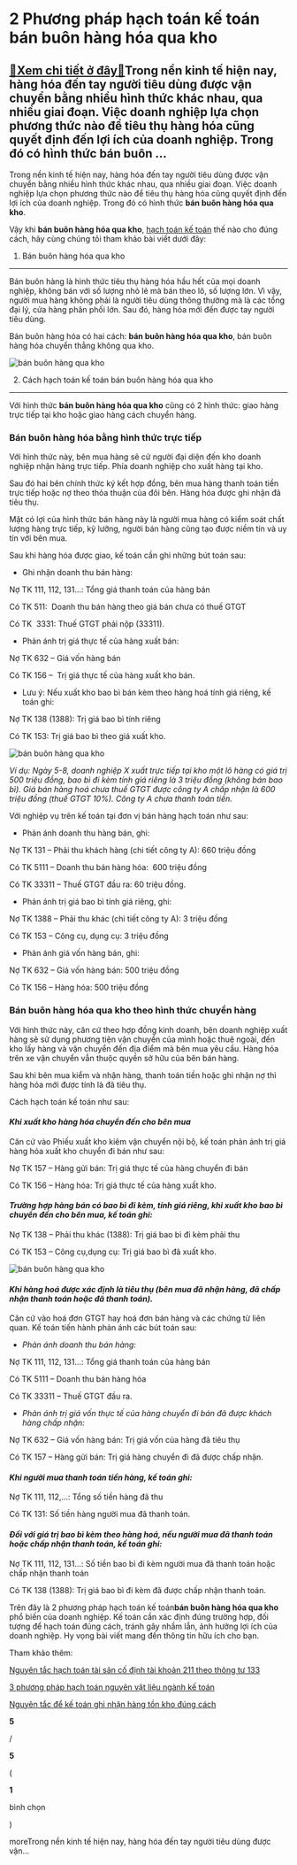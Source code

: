 2 Phương pháp hạch toán kế toán bán buôn hàng hóa qua kho
=========================================================

[:gift:Xem chi tiết ở đây:gift:](https://hddtvn.com/2-phuong-phap-hach-toan-ke-toan-ban-buon-hang-hoa-qua-kho/)Trong nền kinh tế hiện nay, hàng hóa đến tay người tiêu dùng được vận chuyển bằng nhiều hình thức khác nhau, qua nhiều giai đoạn. Việc doanh nghiệp lựa chọn phương thức nào để tiêu thụ hàng hóa cũng quyết định đến lợi ích của doanh nghiệp. Trong đó có hình thức bán buôn …
--------------------------------------------------------------------------------------------------------------------------------------------------------------------------------------------------------------------------------------------------------------------------------

Trong nền kinh tế hiện nay, hàng hóa đến tay người tiêu dùng được vận chuyển bằng nhiều hình thức khác nhau, qua nhiều giai đoạn. Việc doanh nghiệp lựa chọn phương thức nào để tiêu thụ hàng hóa cũng quyết định đến lợi ích của doanh nghiệp. Trong đó có hình thức **bán buôn hàng hóa qua kho**.  


Vậy khi **bán buôn hàng hóa qua kho**, [hạch toán kế toán](#) thế nào cho đúng cách, hãy cùng chúng tôi tham khảo bài viết dưới đây:


1. Bán buôn hàng hóa qua kho
----------------------------


Bán buôn hàng là hình thức tiêu thụ hàng hóa hầu hết của mọi doanh nghiệp, không bán với số lượng nhỏ lẻ mà bán theo lô, số lượng lớn. Vì vậy, người mua hàng không phải là người tiêu dùng thông thường mà là các tổng đại lý, cửa hàng phân phối lớn. Sau đó, hàng hóa mới đến được tay người tiêu dùng. 


Bán buôn hàng hóa có hai cách: **bán buôn hàng hóa qua kho**, bán buôn hàng hóa chuyển thẳng không qua kho.


![bán buôn hàng qua kho](https://hddtvn.com/wp-content/uploads/2021/01/07122018-ton-kho-la-gi-quan-tri-ton-kho-la-gi.jpg)


2. Cách hạch toán kế toán bán buôn hàng hóa qua kho
---------------------------------------------------


Với hình thức **bán buôn hàng hóa qua kho** cũng có 2 hình thức: giao hàng trực tiếp tại kho hoặc giao hàng cách chuyển hàng.


### **Bán buôn hàng hóa bằng hình thức trực tiếp**


Với hình thức này, bên mua hàng sẽ cử người đại diện đến kho doanh nghiệp nhận hàng trực tiếp. Phía doanh nghiệp cho xuất hàng tại kho. 


Sau đó hai bên chính thức ký kết hợp đồng, bên mua hàng thanh toán tiền trực tiếp hoặc nợ theo thỏa thuận của đôi bên. Hàng hóa được ghi nhận đã tiêu thụ. 


Mặt có lợi của hình thức bán hàng này là người mua hàng có kiểm soát chất lượng hàng trực tiếp, kỹ lưỡng, người bán hàng cũng tạo được niềm tin và uy tín với bên mua.


Sau khi hàng hóa được giao, kế toán cần ghi những bút toán sau:




* Ghi nhận doanh thu bán hàng:



Nợ TK 111, 112, 131…: Tổng giá thanh toán của hàng bán


Có TK 511:  Doanh thu bán hàng theo giá bán chưa có thuế GTGT


Có TK  3331: Thuế GTGT phải nộp (33311).




* Phản ánh trị giá thực tế của hàng xuất bán:



Nợ TK 632 – Giá vốn hàng bán


Có TK 156 –  Trị giá thực tế của hàng xuất kho bán.




* Lưu ý: Nếu xuất kho bao bì bán kèm theo hàng hoá tính giá riêng, kế toán ghi:



Nợ TK 138 (1388): Trị giá bao bì tính riêng


Có TK 153: Trị giá bao bì theo giá xuất kho.


![bán buôn hàng qua kho](https://hddtvn.com/wp-content/uploads/2021/01/1502_z585757456052_6cacf860dc4bf59cb7f76d2cf06f80bb.jpg)


*Ví dụ: Ngày 5-8, doanh nghiệp X xuất trực tiếp tại kho một lô hàng có giá trị 500 triệu đồng, bao bì đi kèm tính giá riêng là 3 triệu đồng (không bán bao bì). Giá bán hàng hoá chưa thuế GTGT được công ty A chấp nhận là 600 triệu đồng (thuế GTGT 10%). Công ty A chưa thanh toán tiền.*


Với nghiệp vụ trên kế toán tại đơn vị bán hàng hạch toán như sau:




* Phản ánh doanh thu hàng bán, ghi:



Nợ TK 131 – Phải thu khách hàng (chi tiết công ty A): 660 triệu đồng


Có TK 5111 – Doanh thu bán hàng hóa:  600 triệu đồng


Có TK 33311 – Thuế GTGT đầu ra: 60 triệu đồng.




* Phản ánh trị giá bao bì tính giá riêng, ghi:



Nợ TK 1388 – Phải thu khác (chi tiết công ty A): 3 triệu đồng


Có TK 153 – Công cụ, dụng cụ: 3 triệu đồng




* Phản ánh giá vốn hàng bán, ghi:



Nợ TK 632 – Giá vốn hàng bán: 500 triệu đồng


Có TK 156 – Hàng hóa: 500 triệu đồng


### **Bán buôn hàng hóa qua kho theo hình thức chuyển hàng**


Với hình thức này, căn cứ theo hợp đồng kinh doanh, bên doanh nghiệp xuất hàng sẽ sử dụng phương tiện vận chuyển của mình hoặc thuê ngoài, đến kho lấy hàng và vận chuyển đến địa điểm mà bên mua yêu cầu. Hàng hóa trên xe vận chuyển vẫn thuộc quyền sở hữu của bên bán hàng. 


Sau khi bên mua kiểm và nhận hàng, thanh toán tiền hoặc ghi nhận nợ thì hàng hóa mới được tính là đã tiêu thụ.


Cách hạch toán kế toán như sau:


#### ***Khi xuất kho hàng hóa chuyển đến cho bên mua***


Căn cứ vào Phiếu xuất kho kiêm vận chuyển nội bộ, kế toán phản ánh trị giá hàng hóa xuất kho chuyển đi bán như sau:


Nợ TK 157 – Hàng gửi bán: Trị giá thực tế của hàng chuyển đi bán


Có TK 156 – Hàng hóa: Trị giá thực tế của hàng xuất kho.


#### ***Trường hợp hàng bán có bao bì đi kèm, tính giá riêng, khi xuất kho bao bì chuyển đến cho bên mua, kế toán ghi:***


Nợ TK 138 – Phải thu khác (1388): Trị giá bao bì đi kèm phải thu


Có TK 153 – Công cụ,dụng cụ: Trị giá bao bì đã xuất kho.


![bán buôn hàng qua kho](https://hddtvn.com/wp-content/uploads/2021/01/Warehousing-and-Distribution.jpg)


#### ***Khi hàng hoá được xác định là tiêu thụ (bên mua đã nhận hàng, đã chấp nhận thanh toán hoặc đã thanh toán).***


Căn cứ vào hoá đơn GTGT hay hoá đơn bán hàng và các chứng từ liên quan. Kế toán tiến hành phản ánh các bút toán sau:




* *Phản ánh doanh thu bán hàng:*



Nợ TK 111, 112, 131…: Tổng giá thanh toán của hàng bán


Có TK 5111 – Doanh thu bán hàng hóa


Có TK 33311 – Thuế GTGT đầu ra.




* *Phản ánh trị giá vốn thực tế của hàng chuyển đi bán đã được khách hàng chấp nhận:*



Nợ TK 632 – Giá vốn hàng bán: Trị giá vốn của hàng đã tiêu thụ


Có TK 157 – Hàng gửi bán: Trị giá hàng chuyển đi đã được chấp nhận.


#### ***Khi người mua thanh toán tiền hàng, kế toán ghi:***


Nợ TK 111, 112,…: Tổng số tiền hàng đã thu


Có TK 131: Số tiền hàng người mua đã thanh toán.


#### ***Đối với giá trị bao bì kèm theo hàng hoá, nếu người mua đã thanh toán hoặc chấp nhận thanh toán, kế toán ghi:***


Nợ TK 111, 112, 131…: Số tiền bao bì đi kèm người mua đã thanh toán hoặc chấp nhận thanh toán


Có TK 138 (1388): Trị giá bao bì đi kèm đã được chấp nhận thanh toán.


Trên đây là 2 phương pháp hạch toán kế toán**bán buôn hàng hóa qua kho** phổ biến của doanh nghiệp. Kế toán cần xác định đúng trường hợp, đối tượng để hạch toán đúng cách, tránh gây nhầm lẫn, ảnh hưởng lợi ích của doanh nghiệp. Hy vọng bài viết mang đến thông tin hữu ích cho bạn.


Tham khảo thêm:


[Nguyên tắc hạch toán tài sản cố định tài khoản 211 theo thông tư 133](#)


[3 phương pháp hạch toán nguyên vật liệu ngành kế toán](#)


[Nguyên tắc để kế toán ghi nhận hàng tồn kho đúng cách](#)








































**5**  

/  

**5**  

(  

**1**  

  

 bình chọn   

)


moreTrong nền kinh tế hiện nay, hàng hóa đến tay người tiêu dùng được vận…

